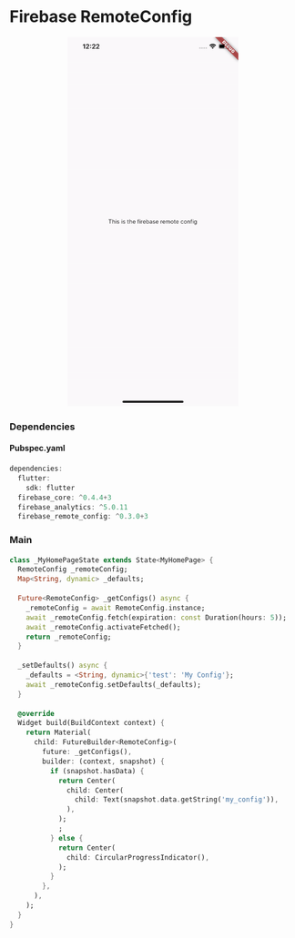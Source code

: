 # Firebase RemoteConfig
<p align="center">
<img src="https://github.com/ThiagoEvoa/flutter_examples/blob/master/images/firebaseremoteconfig.gif" height="649" width="300">
</p>

### Dependencies

#### Pubspec.yaml
```dart
dependencies:
  flutter:
    sdk: flutter
  firebase_core: ^0.4.4+3
  firebase_analytics: ^5.0.11
  firebase_remote_config: ^0.3.0+3
```

### Main
```dart
class _MyHomePageState extends State<MyHomePage> {
  RemoteConfig _remoteConfig;
  Map<String, dynamic> _defaults;

  Future<RemoteConfig> _getConfigs() async {
    _remoteConfig = await RemoteConfig.instance;
    await _remoteConfig.fetch(expiration: const Duration(hours: 5));
    await _remoteConfig.activateFetched();
    return _remoteConfig;
  }

  _setDefaults() async {
    _defaults = <String, dynamic>{'test': 'My Config'};
    await _remoteConfig.setDefaults(_defaults);
  }

  @override
  Widget build(BuildContext context) {
    return Material(
      child: FutureBuilder<RemoteConfig>(
        future: _getConfigs(),
        builder: (context, snapshot) {
          if (snapshot.hasData) {
            return Center(
              child: Center(
                child: Text(snapshot.data.getString('my_config')),
              ),
            );
            ;
          } else {
            return Center(
              child: CircularProgressIndicator(),
            );
          }
        },
      ),
    );
  }
}
```
